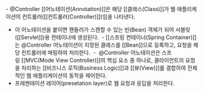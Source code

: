  - @Controller [[어노테이션(Annotation)]]은 해당 [[클래스(Class)]]가 웹 애플리케이션의 컨트롤러([[컨트롤러(Controller)]])임을 나타낸다.
 - 이 어노테이션을 붙이면 핸들러가 스캔할 수 있는 빈(Bean) 객체가 되어 서블릿([[Servlet]])용 컨테이너에 생성된다.
 - [[스프링 컨테이너(Spring Container)]]는 @Controller 어노테이션이 지정된 클래스를 [[Bean]]으로 등록하고, 요청을 해당 컨트롤러에 매핑하여 처리한다.
 -  @Controller 어노테이션은 스프링 [[MVC(Mode View Controller)]]의 핵심 요소 중 하나로, 클라이언트의 요청을 처리하는 [[비즈니스 로직(Business Logic)]]과 [[뷰(View)]]를 결합하여 전체적인 웹 애플리케이션의 동작을 제어한다.
- 프레젠테이션 레이어(presetation layer)로 웹 요청과 응답을 처리한다.